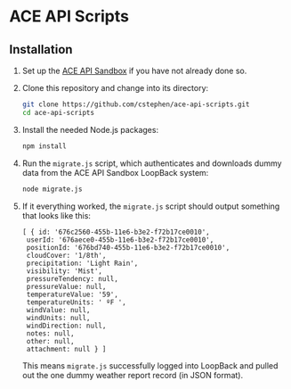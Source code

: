 # ACE API Scripts

## Installation

1. Set up the [ACE API Sandbox](https://github.com/cstephen/ace-api-sandbox) if you have not already done so.

1. Clone this repository and change into its directory:

   ```bash
   git clone https://github.com/cstephen/ace-api-scripts.git
   cd ace-api-scripts
   ```

1. Install the needed Node.js packages:

   ```bash
   npm install
   ```

1. Run the `migrate.js` script, which authenticates and downloads dummy data from the ACE API Sandbox LoopBack system:

   ```bash
   node migrate.js
   ```

1. If it everything worked, the `migrate.js` script should output something that looks like this:

   ```
   [ { id: '676c2560-455b-11e6-b3e2-f72b17ce0010',
    userId: '676aece0-455b-11e6-b3e2-f72b17ce0010',
    positionId: '676bd740-455b-11e6-b3e2-f72b17ce0010',
    cloudCover: '1/8th',
    precipitation: 'Light Rain',
    visibility: 'Mist',
    pressureTendency: null,
    pressureValue: null,
    temperatureValue: '59',
    temperatureUnits: ' ºF ',
    windValue: null,
    windUnits: null,
    windDirection: null,
    notes: null,
    other: null,
    attachment: null } ]
   ```

   This means `migrate.js` successfully logged into LoopBack and pulled out the one dummy weather report record (in JSON format).
